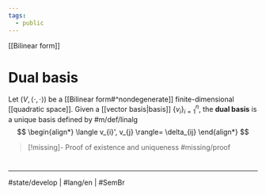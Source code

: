 ```yaml
---
tags:
  - public
---
```

[[Bilinear form]]
# Dual basis

Let $(V, \langle \cdot,\cdot  \rangle)$ be a [[Bilinear form#^nondegenerate]] finite-dimensional [[quadratic space]].
Given a [[vector basis|basis]] $\{ v_{i} \}_{i=1}^n$, the **dual basis** is a unique basis defined by #m/def/linalg 
$$
\begin{align*}
\langle v_{i}', v_{j} \rangle= \delta_{ij}
\end{align*}
$$


> [!missing]- Proof of existence and uniqueness
> #missing/proof


#
---
#state/develop | #lang/en | #SemBr
